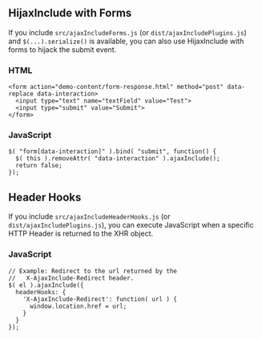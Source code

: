 ## HijaxInclude with Forms

If you include `src/ajaxIncludeForms.js` (or `dist/ajaxIncludePlugins.js`) and `$(...).serialize()` is available, you can also use HijaxInclude with forms to hijack the submit event.

### HTML

    <form action="demo-content/form-response.html" method="post" data-replace data-interaction>
      <input type="text" name="textField" value="Test">
      <input type="submit" value="Submit">
    </form>

### JavaScript

    $( "form[data-interaction]" ).bind( "submit", function() {
      $( this ).removeAttr( "data-interaction" ).ajaxInclude();
      return false;
    });

## Header Hooks

If you include `src/ajaxIncludeHeaderHooks.js` (or `dist/ajaxIncludePlugins.js`), you can execute JavaScript when a specific HTTP Header is returned to the XHR object.

### JavaScript

    // Example: Redirect to the url returned by the
    //   X-AjaxInclude-Redirect header.
    $( el ).ajaxInclude({
      headerHooks: {
        'X-AjaxInclude-Redirect': function( url ) {
          window.location.href = url;
        }
      }
    });